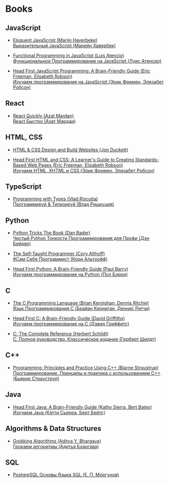 # Books

## JavaScript

- [Eloquent JavaScript (Marijn Haverbeke)](https://eloquentjavascript.net/)<br />
  [Выразительный JavaScript (Марейн Хавербек)](https://karmazzin.gitbook.io/eloquentjavascript_ru/)

- [Functional Programming in JavaScript (Luis Atencio)](https://www.amazon.com/Functional-Programming-JavaScript-functional-techniques/dp/1617292826)<br />
  [Функциональное Программирование на JavaScript (Луис Атенсио)](https://www.ozon.ru/product/funktsionalnoe-programmirovanie-na-javascript-kak-uluchshit-kod-javascript-programm-240689416/?asb=Dk0mNbp%252Fsz4PMV9xG2fGLPq1Gq3H5kZL0imw5ibS8nFtR0asMJAGCMzENxLrfjNy&asb2=JnmgsZPNC_BbsjfEzv6oibkGCatIormUwKQRD4Zi6K3bUHwzlKrdHsuRBjFL-UsxxzvULr1PARZG6ES31_vV3eALGEl-BjRlzcRWCQobu1nYxpRisJue62TjDBbrqPlnUMBbTxH1yx7u1edef20AFQ&keywords=%D0%A4%D1%83%D0%BD%D0%BA%D1%86%D0%B8%D0%BE%D0%BD%D0%B0%D0%BB%D1%8C%D0%BD%D0%BE%D0%B5+%D0%9F%D1%80%D0%BE%D0%B3%D1%80%D0%B0%D0%BC%D0%BC%D0%B8%D1%80%D0%BE%D0%B2%D0%B0%D0%BD%D0%B8%D0%B5+%D0%BD%D0%B0+JavaScript+%28%D0%9B%D1%83%D0%B8%D1%81+%D0%90%D1%82%D0%B5%D0%BD%D1%81%D0%B8%D0%BE%29&sh=6nk4sqH1OQ)

- [Head First JavaScript Programming: A Brain-Friendly Guide (Eric Freeman, Elisabeth Robson)](https://www.amazon.com/Head-First-JavaScript-Programming-Brain-Friendly/dp/144934013X)<br />
  [Изучаем программирование на JavaScript (Эрик Фримен, Элизабет Робсон)](https://www.ozon.ru/product/izuchaem-programmirovanie-na-javascript-frimen-erik-robson-elizabet-frimen-erik-robson-elizabet-211434582/?asb=%252BSYP%252FylSQI2k8%252BJTOr6e28dwEU17uBIuAZ3aKANVwnM%253D&asb2=qS8-hISFPDSYQdEIDU_74pMi2-_MgAURRnLstOKTja9AGzejHJC9WNtVYNyOCzEt&keywords=%D0%B8%D0%B7%D1%83%D1%87%D0%B0%D0%B5%D0%BC+%D0%BF%D1%80%D0%BE%D0%B3%D1%80%D0%B0%D0%BC%D0%BC%D0%B8%D1%80%D0%BE%D0%B2%D0%B0%D0%BD%D0%B8%D0%B5+%D0%BD%D0%B0+javascript&sh=6nk4skGXuA)

## React

- [React Quickly (Azat Mardan)](http://reactquickly.co/)<br />
  [React Быстро (Азат Мардан)](https://www.ozon.ru/product/react-bystro-veb-prilozheniya-na-react-jsx-redux-i-graphql-pdf-epub-mardan-azat-237051459/?asb=xLcwNhmAcg2T6ckMcHWAuVxuhKwsvs3WmPXWjAxjnfw%253D&asb2=a-f2M8bvjkRudtmTdq6OROB055BPZJH8pOOnX5XyJe4JcPvhBUYV4JOJwgYyfWIn&keywords=React+%D0%91%D1%8B%D1%81%D1%82%D1%80%D0%BE+%28%D0%90%D0%B7%D0%B0%D1%82+%D0%9C%D0%B0%D1%80%D0%B4%D0%B0%D0%BD%29&sh=6nk4sj31xg)

## HTML, CSS

- [HTML & CSS Design and Build Websites (Jon Duckett)](https://books.google.ru/books/about/HTML_and_CSS.html?id=aGjaBTbT0o0C&redir_esc=y)

- [Head First HTML and CSS: A Learner's Guide to Creating Standards-Based Web Pages (Eric Freeman, Elisabeth Robson)](https://www.amazon.com/Head-First-HTML-CSS-Standards-Based/dp/0596159900)<br />
  [Изучаем HTML, XHTML и CSS (Эрик Фримен, Элизабет Робсон)](https://www.ozon.ru/product/izuchaem-html-xhtml-i-css-robson-elizabet-frimen-erik-robson-elizabet-frimen-erik-211432814/?asb=D8328xH8fCDk71VNsn%252FO6I5z%252FiI%252FLC7p8hbysEMJRmM%253D&asb2=w7AowJi4kH0voy2T0QzBKBQlRHHqPmB64iBlw3VQpLXmGlnd64xc_AFCG9D3vKjn&keywords=html+xhtml+css&sh=6nk4sp2TtA)

## TypeScript

- [Programming with Types (Vlad Riscutia)](https://www.manning.com/books/programming-with-types)<br />
  [Программируй & Типизируй (Влад Ришкуция)](https://www.ozon.ru/product/programmiruy-tipiziruy-247461943/?asb=sjMBKatA0DtL9A0ZKu5DhnI71HMOcE8rRgfnwJHAhP8%253D&asb2=3IE29EQCaht58-wQ5-yc1nxvDVuwNgTHSbpShtYEzP3WFEsyOapolxwFFGUZnKOg&keywords=%D0%9F%D1%80%D0%BE%D0%B3%D1%80%D0%B0%D0%BC%D0%BC%D0%B8%D1%80%D1%83%D0%B9+%26+%D0%A2%D0%B8%D0%BF%D0%B8%D0%B7%D0%B8%D1%80%D1%83%D0%B9+%28%D0%92%D0%BB%D0%B0%D0%B4+%D0%A0%D0%B8%D1%88%D0%BA%D1%83%D1%86%D0%B8%D1%8F%29&sh=6nk4skhqyw)

## Python

- [Python Tricks The Book (Dan Bader)](https://realpython.com/products/python-tricks-book/)<br />
  [Чистый Python Тонкости Программирования для Профи (Дэн Бейдер)](https://www.ozon.ru/product/chistyy-python-tonkosti-programmirovaniya-dlya-profi-146393762/?sh=6nk4skjYzg)

- [The Self-Taught Programmer (Cory Althoff)](https://www.theselftaughtprogrammer.io/)<br />
  [#Сам Себе Программист (Кори Альтхофф)](https://www.ozon.ru/product/sam-sebe-programmist-kak-nauchitsya-programmirovat-i-ustroitsya-v-ebay-althoff-kori-249166531/?sh=6nk4srfT2g)

- [Head First Python: A Brain-Friendly Guide (Paul Barry)](https://www.amazon.com/Head-First-Python-Brain-Friendly-Guide/dp/1491919531)<br />
  [Изучаем программирование на Python (Пол Бэрри)](https://www.labirint.ru/books/601607/)

## C

- [The C Programming Language (Brian Kernighan, Dennis Ritchie)](https://www.amazon.com/Programming-Language-2nd-Brian-Kernighan/dp/0131103628)<br />
  [Язык Программирования С (Брайан Керниган, Деннис Ритчи)](https://www.ozon.ru/product/yazyk-programmirovaniya-c-150133610/?asb=e79pxdeWZjy6d3d%252FS2ZhL5K0I3x8RlC5C6Zd1GbaGm4%253D&asb2=kjcv1ZK1d_3Jbt3jx2jOeksGG6gUxLx2M_fjf27WwjFCiB-Uk6qF-suy2sy3lv7u&keywords=%D0%AF%D0%B7%D1%8B%D0%BA+%D0%9F%D1%80%D0%BE%D0%B3%D1%80%D0%B0%D0%BC%D0%BC%D0%B8%D1%80%D0%BE%D0%B2%D0%B0%D0%BD%D0%B8%D1%8F+%D0%A1+%28%D0%91%D1%80%D0%B0%D0%B9%D0%B0%D0%BD+%D0%9A%D0%B5%D1%80%D0%BD%D0%B8%D0%B3%D0%B0%D0%BD+%D0%94%D0%B5%D0%BD%D0%BD%D0%B8%D1%81+%D0%A0%D0%B8%D1%82%D1%87%D0%B8%29&sh=6nk4souB6Q)

- [Head First C: A Brain-Friendly Guide (David Griffiths)](https://www.amazon.com/Head-First-C-Brain-Friendly-Guide/dp/1449399916)<br />
  [Изучаем программирование на C (Дэвид Гриффитс)](https://www.labirint.ru/books/373394/)

- [C: The Complete Reference (Herbert Schildt)](https://www.amazon.com/C-Complete-Reference-4th-Ed/dp/0072121246)<br />
  [C. Полное руководство. Классическое издание (Герберт Шилдт)](https://www.labirint.ru/books/726843/)

## C++

- [Programming: Principles and Practice Using C++ (Bjarne Stroustrup)](https://www.amazon.com/Programming-Principles-Practice-Using-C/dp/0321543726)<br />
  [Программирование. Принципы и практика с использованием C++ (Бьярне Страуструп)](https://www.labirint.ru/books/512976/)

## Java

- [Head First Java: A Brain-Friendly Guide (Kathy Sierra, Bert Bates)](https://www.amazon.com/Head-First-Java-Brain-Friendly-Guide/dp/1491910771)<br />
  [Изучаем Java (Кэтти Сьерра, Берт Бейтс)](https://www.labirint.ru/books/323187/)

## Algorithms & Data Structures

- [Grokking Algorithms (Aditya Y. Bhargava)](https://livebook.manning.com/book/grokking-algorithms/about-this-book/)<br />
  [Грокаем алгоритмы (Aдитья Бхаргава)](https://www.ozon.ru/product/grokaem-algoritmy-illyustrirovannoe-posobie-dlya-programmistov-i-lyubopytstvuyushchih-211433683/?asb=8RjDSncavnjio%252BUHUJN7rq%252F9%252BTnRmHpUzfQmN5Wnnlw%253D&asb2=QDwVg1gTupjzRqwakl3-lgaqwsSEvSrwVmLEE1AZfVjq9yx9ZPBzLdJdGez2-3k7&keywords=%D0%B0%D0%B4%D0%B8%D1%82%D1%8C%D1%8F+%D0%B1%D1%85%D0%B0%D1%80%D0%B3%D0%B0%D0%B2%D0%B0&sh=6nk4stQ7Og)

## SQL

- [PostgreSQL Основы Языка SQL (Е. П. Моргунов)](https://postgrespro.ru/education/books/sqlprimer)
